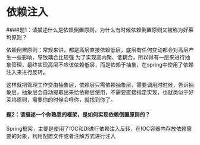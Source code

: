 # 依赖注入


####题1：请描述什么是依赖倒置原则，为什么有时候依赖倒置原则又被称为好莱坞原则？

依赖倒置原则：常规来讲，都是高层直接依赖低层，底层有任何变动都会对高层产生一些影响，导致耦合比较强
              为了实现高内聚、低耦合，所以得有一层来进行抽象管理，最终实现高层不应该依赖低层，而是依赖于抽象，在spring中使用了依赖注入来进行反转。

这样就把管理工作交由抽象层，依赖层只需依赖抽象层，需要调用时时候，告诉抽象层，抽象层会自动提取出来给依赖层使用，不需要直接指定实现，也就类似于好莱坞原则，需要你的时候会呼你，就找到你了。

#### 题2：请描述一个你熟悉的框架，是如何实现依赖倒置原则的？

Spring框架，主要是使用了IOC和DI进行依赖注入反转，在IOC容器内存放依赖需要的对象，利用配置文件或者注解方式进行注入